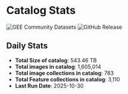 # Catalog Stats

![GEE Community Datasets](https://img.shields.io/endpoint?url=https://gist.githubusercontent.com/samapriya/34bc0c1280d475d3a69e3b60a706226e/raw/community.json)
![GitHub Release](https://img.shields.io/github/v/release/samapriya/awesome-gee-community-datasets)

## Daily Stats

<!-- START_MARKER -->
* **Total Size of catalog**: 543.46 TB
* **Total images in catalog**: 1,605,014
* **Total image collections in catalog**: 783
* **Total Feature collections in catalog**: 3,110
* **Last Run Date**: 2025-10-30
<!-- END_MARKER -->

